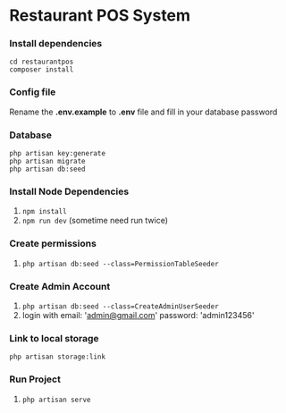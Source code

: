 
# Restaurant POS System


### Install dependencies

    cd restaurantpos
    composer install


### Config file
Rename the **.env.example** to  **.env** file and fill in your database password 


### Database
    php artisan key:generate
    php artisan migrate
    php artisan db:seed

### Install Node Dependencies

1. `npm install`
2. `npm run dev` (sometime need run twice)

### Create permissions
1. `php artisan db:seed --class=PermissionTableSeeder`

### Create Admin Account

1. `php artisan db:seed --class=CreateAdminUserSeeder`
2. login with email: 'admin@gmail.com'
           password: 'admin123456'

### Link to local storage

    php artisan storage:link


### Run Project

1. `php artisan serve`






